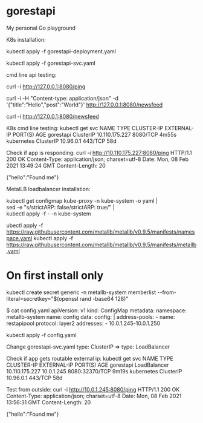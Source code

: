 # gorestapi
My personal Go playground

K8s installation:


kubectl apply -f gorestapi-deployment.yaml

kubectl apply -f gorestapi-svc.yaml

cmd line api testing:

curl -i http://127.0.0.1:8080/ping

curl -i -H "Content-type: application/json" -d '{"title":"Hello","post":"World"}' http://127.0.0.1:8080/newsfeed

curl -i http://127.0.0.1:8080/newsfeed

K8s cmd line testing:
kubectl get svc
NAME         TYPE        CLUSTER-IP       EXTERNAL-IP   PORT(S)    AGE
gorestapi    ClusterIP   10.110.175.227   <none>        8080/TCP   4m55s
kubernetes   ClusterIP   10.96.0.1        <none>        443/TCP    58d

Check if app is responding:
curl -i http://10.110.175.227:8080/ping
HTTP/1.1 200 OK
Content-Type: application/json; charset=utf-8
Date: Mon, 08 Feb 2021 13:49:24 GMT
Content-Length: 20

{"hello":"Found me"}



MetalLB loadbalancer installation:

kubectl get configmap kube-proxy -n kube-system -o yaml | \
sed -e "s/strictARP: false/strictARP: true/" | \
kubectl apply -f - -n kube-system

ubectl apply -f https://raw.githubusercontent.com/metallb/metallb/v0.9.5/manifests/namespace.yaml
kubectl apply -f https://raw.githubusercontent.com/metallb/metallb/v0.9.5/manifests/metallb.yaml
# On first install only
kubectl create secret generic -n metallb-system memberlist --from-literal=secretkey="$(openssl rand -base64 128)"

$ cat config.yaml 
apiVersion: v1
kind: ConfigMap
metadata:
  namespace: metallb-system
  name: config
data:
  config: |
    address-pools:
    - name: restapipool 
      protocol: layer2
      addresses:
      - 10.0.1.245-10.0.1.250

kubectl apply -f config.yaml

Change gorestapi-svc.yaml type: ClusterIP => type: LoadBalancer

Check if app gets routable external ip:
kubectl get svc
NAME         TYPE           CLUSTER-IP       EXTERNAL-IP   PORT(S)          AGE
gorestapi    LoadBalancer   10.110.175.227   10.0.1.245    8080:32370/TCP   9m19s
kubernetes   ClusterIP      10.96.0.1        <none>        443/TCP          58d

Test from outside:
curl -i http://10.0.1.245:8080/ping
HTTP/1.1 200 OK
Content-Type: application/json; charset=utf-8
Date: Mon, 08 Feb 2021 13:56:31 GMT
Content-Length: 20

{"hello":"Found me"}

